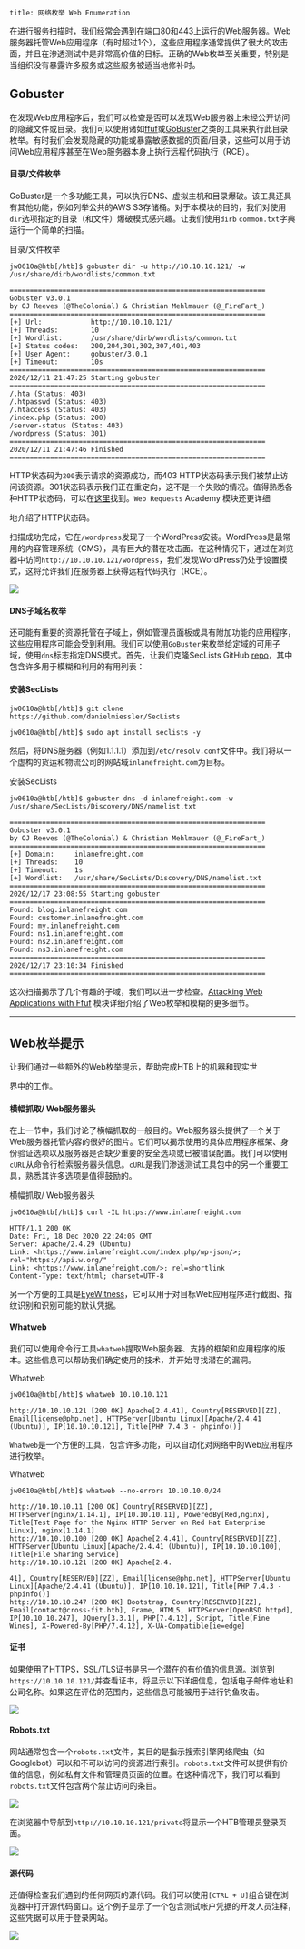 ```
title: 网络枚举 Web Enumeration
```

在进行服务扫描时，我们经常会遇到在端口80和443上运行的Web服务器。Web服务器托管Web应用程序（有时超过1个），这些应用程序通常提供了很大的攻击面，并且在渗透测试中是非常高价值的目标。正确的Web枚举至关重要，特别是当组织没有暴露许多服务或这些服务被适当地修补时。

## Gobuster

在发现Web应用程序后，我们可以检查是否可以发现Web服务器上未经公开访问的隐藏文件或目录。我们可以使用诸如[ffuf](https://github.com/ffuf/ffuf)或[GoBuster](https://github.com/OJ/gobuster)之类的工具来执行此目录枚举。有时我们会发现隐藏的功能或暴露敏感数据的页面/目录，这些可以用于访问Web应用程序甚至在Web服务器本身上执行远程代码执行（RCE）。

#### 目录/文件枚举

GoBuster是一个多功能工具，可以执行DNS、虚拟主机和目录爆破。该工具还具有其他功能，例如列举公共的AWS S3存储桶。对于本模块的目的，我们对使用`dir`选项指定的目录（和文件）爆破模式感兴趣。让我们使用`dirb` `common.txt`字典运行一个简单的扫描。

目录/文件枚举

```Plaintext
jw0610a@htb[/htb]$ gobuster dir -u http://10.10.10.121/ -w /usr/share/dirb/wordlists/common.txt

===============================================================
Gobuster v3.0.1
by OJ Reeves (@TheColonial) & Christian Mehlmauer (@_FireFart_)
===============================================================
[+] Url:            http://10.10.10.121/
[+] Threads:        10
[+] Wordlist:       /usr/share/dirb/wordlists/common.txt
[+] Status codes:   200,204,301,302,307,401,403
[+] User Agent:     gobuster/3.0.1
[+] Timeout:        10s
===============================================================
2020/12/11 21:47:25 Starting gobuster
===============================================================
/.hta (Status: 403)
/.htpasswd (Status: 403)
/.htaccess (Status: 403)
/index.php (Status: 200)
/server-status (Status: 403)
/wordpress (Status: 301)
===============================================================
2020/12/11 21:47:46 Finished
===============================================================
```

HTTP状态码为`200`表示请求的资源成功，而403 HTTP状态码表示我们被禁止访问该资源。301状态码表示我们正在重定向，这不是一个失败的情况。值得熟悉各种HTTP状态码，可以在[这里](https://en.wikipedia.org/wiki/List_of_HTTP_status_codes)找到。`Web Requests` Academy 模块还更详细

地介绍了HTTP状态码。

扫描成功完成，它在`/wordpress`发现了一个WordPress安装。WordPress是最常用的内容管理系统（CMS），具有巨大的潜在攻击面。在这种情况下，通过在浏览器中访问`http://10.10.10.121/wordpress`，我们发现WordPress仍处于设置模式，这将允许我们在服务器上获得远程代码执行（RCE）。

![](https://gwmah9jwtul.feishu.cn/space/api/box/stream/download/asynccode/?code=ZjM3NGI0YTliNTExZGJiODY4OGJiN2NmZmEwMmM0ZjJfdFBkMWd6VjFFM2hvQUxQZ296SXB4dlpkN2VjSHo1VGNfVG9rZW46UVJVd2JzaXRjb3VuaEx4ZlVsVWNNSmJMblFiXzE2ODY0OTU2OTQ6MTY4NjQ5OTI5NF9WNA)

#### DNS子域名枚举

还可能有重要的资源托管在子域上，例如管理员面板或具有附加功能的应用程序，这些应用程序可能会受到利用。我们可以使用`GoBuster`来枚举给定域的可用子域，使用`dns`标志指定DNS模式。首先，让我们克隆SecLists GitHub [repo](https://github.com/danielmiessler/SecLists)，其中包含许多用于模糊和利用的有用列表：

#### 安装SecLists

```Plaintext
jw0610a@htb[/htb]$ git clone https://github.com/danielmiessler/SecLists
```

```Plaintext
jw0610a@htb[/htb]$ sudo apt install seclists -y
```

然后，将DNS服务器（例如1.1.1.1）添加到`/etc/resolv.conf`文件中。我们将以一个虚构的货运和物流公司的网站域`inlanefreight.com`为目标。

安装SecLists

```Plaintext
jw0610a@htb[/htb]$ gobuster dns -d inlanefreight.com -w /usr/share/SecLists/Discovery/DNS/namelist.txt

===============================================================
Gobuster v3.0.1
by OJ Reeves (@TheColonial) & Christian Mehlmauer (@_FireFart_)
===============================================================
[+] Domain:     inlanefreight.com
[+] Threads:    10
[+] Timeout:    1s
[+] Wordlist:   /usr/share/SecLists/Discovery/DNS/namelist.txt
===============================================================
2020/12/17 23:08:55 Starting gobuster
===============================================================
Found: blog.inlanefreight.com
Found: customer.inlanefreight.com
Found: my.inlanefreight.com
Found: ns1.inlanefreight.com
Found: ns2.inlanefreight.com
Found: ns3.inlanefreight.com
===============================================================
2020/12/17 23:10:34 Finished
===============================================================
```

这次扫描揭示了几个有趣的子域，我们可以进一步检查。[Attacking Web Applications with Ffuf](https://academy.hackthebox.com/module/details/54) 模块详细介绍了Web枚举和模糊的更多细节。

---

## Web枚举提示

让我们通过一些额外的Web枚举提示，帮助完成HTB上的机器和现实世

界中的工作。

#### 横幅抓取/ Web服务器头

在上一节中，我们讨论了横幅抓取的一般目的。Web服务器头提供了一个关于Web服务器托管内容的很好的图片。它们可以揭示使用的具体应用程序框架、身份验证选项以及服务器是否缺少重要的安全选项或已被错误配置。我们可以使用`cURL`从命令行检索服务器头信息。`cURL`是我们渗透测试工具包中的另一个重要工具，熟悉其许多选项是值得鼓励的。

横幅抓取/ Web服务器头

```Plaintext
jw0610a@htb[/htb]$ curl -IL https://www.inlanefreight.com

HTTP/1.1 200 OK
Date: Fri, 18 Dec 2020 22:24:05 GMT
Server: Apache/2.4.29 (Ubuntu)
Link: <https://www.inlanefreight.com/index.php/wp-json/>; rel="https://api.w.org/"
Link: <https://www.inlanefreight.com/>; rel=shortlink
Content-Type: text/html; charset=UTF-8
```

另一个方便的工具是[EyeWitness](https://github.com/FortyNorthSecurity/EyeWitness)，它可以用于对目标Web应用程序进行截图、指纹识别和识别可能的默认凭据。

#### Whatweb

我们可以使用命令行工具`whatweb`提取Web服务器、支持的框架和应用程序的版本。这些信息可以帮助我们确定使用的技术，并开始寻找潜在的漏洞。

Whatweb

```Plaintext
jw0610a@htb[/htb]$ whatweb 10.10.10.121

http://10.10.10.121 [200 OK] Apache[2.4.41], Country[RESERVED][ZZ], Email[license@php.net], HTTPServer[Ubuntu Linux][Apache/2.4.41 (Ubuntu)], IP[10.10.10.121], Title[PHP 7.4.3 - phpinfo()]
```

`Whatweb`是一个方便的工具，包含许多功能，可以自动化对网络中的Web应用程序进行枚举。

Whatweb

```Plaintext
jw0610a@htb[/htb]$ whatweb --no-errors 10.10.10.0/24

http://10.10.10.11 [200 OK] Country[RESERVED][ZZ], HTTPServer[nginx/1.14.1], IP[10.10.10.11], PoweredBy[Red,nginx], Title[Test Page for the Nginx HTTP Server on Red Hat Enterprise Linux], nginx[1.14.1]
http://10.10.10.100 [200 OK] Apache[2.4.41], Country[RESERVED][ZZ], HTTPServer[Ubuntu Linux][Apache/2.4.41 (Ubuntu)], IP[10.10.10.100], Title[File Sharing Service]
http://10.10.10.121 [200 OK] Apache[2.4.

41], Country[RESERVED][ZZ], Email[license@php.net], HTTPServer[Ubuntu Linux][Apache/2.4.41 (Ubuntu)], IP[10.10.10.121], Title[PHP 7.4.3 - phpinfo()]
http://10.10.10.247 [200 OK] Bootstrap, Country[RESERVED][ZZ], Email[contact@cross-fit.htb], Frame, HTML5, HTTPServer[OpenBSD httpd], IP[10.10.10.247], JQuery[3.3.1], PHP[7.4.12], Script, Title[Fine Wines], X-Powered-By[PHP/7.4.12], X-UA-Compatible[ie=edge]
```

#### 证书

如果使用了HTTPS，SSL/TLS证书是另一个潜在的有价值的信息源。浏览到`https://10.10.10.121/`并查看证书，将显示以下详细信息，包括电子邮件地址和公司名称。如果这在评估的范围内，这些信息可能被用于进行钓鱼攻击。

![](https://gwmah9jwtul.feishu.cn/space/api/box/stream/download/asynccode/?code=OTY2ZTBiY2ZjYjVmNGVjMDJhYjdlNDYzZTU3MTBlMjBfcjJ3MHVUM0VsUFhxSnkyN2ZMeFpqQ0E2dlRCTzYyRjFfVG9rZW46RlRObWJaTXRKb04xaWJ4UjNZTGNBNU4xbmVNXzE2ODY0OTU2OTQ6MTY4NjQ5OTI5NF9WNA)

#### Robots.txt

网站通常包含一个`robots.txt`文件，其目的是指示搜索引擎网络爬虫（如Googlebot）可以和不可以访问的资源进行索引。`robots.txt`文件可以提供有价值的信息，例如私有文件和管理员页面的位置。在这种情况下，我们可以看到`robots.txt`文件包含两个禁止访问的条目。

![](https://gwmah9jwtul.feishu.cn/space/api/box/stream/download/asynccode/?code=MGQwMzFjYzMzN2JhMjVmMThkNWM2M2Q2M2Y2MDE4ZjFfVU85MENhWFdvTERRV011bkhnbGI1Z2pvQU4zM2NtRmlfVG9rZW46SXlXTGJvVUE0bzl3WUF4UnplNGNzSUJybjFjXzE2ODY0OTU2OTQ6MTY4NjQ5OTI5NF9WNA)

在浏览器中导航到`http://10.10.10.121/private`将显示一个HTB管理员登录页面。

![](https://gwmah9jwtul.feishu.cn/space/api/box/stream/download/asynccode/?code=YjYxMzQ1OTVlMTFhN2IzMDk1NTdiMGVjMzVkZjkzZThfQlVPM3h1ckZTSHNTUlVOMnQwODRIblJaMm5uZXdtOGNfVG9rZW46Q2J1T2JUZFNsb2tqamp4dDJqUWNTZWNPbjJnXzE2ODY0OTU2OTQ6MTY4NjQ5OTI5NF9WNA)

#### 源代码

还值得检查我们遇到的任何网页的源代码。我们可以使用`[CTRL + U]`组合键在浏览器中打开源代码窗口。这个例子显示了一个包含测试帐户凭据的开发人员注释，这些凭据可以用于登录网站。

![](https://gwmah9jwtul.feishu.cn/space/api/box/stream/download/asynccode/?code=ZWNjYTE5NmJmMjRhMDIwYWMxNDY2ZDdkOGM2ODcxMTVfTktHY0NYeGo1OHVyeGU0N0hqVnQ4WVJyQ2lTODc1S05fVG9rZW46TlFJSGJJdVhtb2lOa1d4akZTRmNiM1hzbkdlXzE2ODY0OTU2OTQ6MTY4NjQ5OTI5NF9WNA)